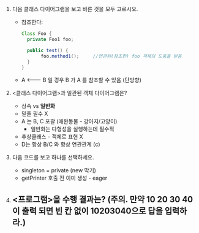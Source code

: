 1. 다음 클래스 다이어그램을 보고 바른 것을 모두 고르시오.

   - 참조한다:

     ```java
     Class Foo {
       private Foo1 foo;
     
       public test() {
     		foo.method1();     //연관된(참조한) foo 객체의 도움을 받음
       }
     }
     ```

   - A <--- B 일 경우 B 가 A 를 참조할 수 있음 (단방향)



2. <클래스 다이어그램>과 일관된 객체 다이어그램은? 
   - 상속 vs **일반화**
   - 밑줄 필수 X
   - A 는 B, C 포괄 (애완동물 - 강아지/고양이)
     - 일반화는 다형성을 실행하는데 필수적
   - 추상클래스 - 객체로 표현 X
   - D는 항상 B/C 와 항상 연관관계 (c)



3. 다음 코드를 보고 하나를 선택하세요.
   - singleton = private (new 막기)
   - getPrinter 호출 전 이미 생성 - eager



4. <프로그램>을 수행 결과는? (주의. 만약 10 20 30 40이 출력 되면 빈 칸 없이 10203040으로 답을 입력하라.)
   - 
